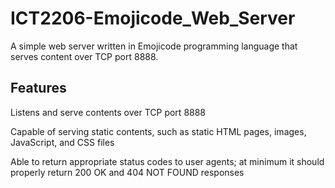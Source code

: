 # ICT2206-Emojicode_Web_Server
A simple web server written in Emojicode programming language that serves content over TCP port 8888.

## Features
Listens and serve contents over TCP port 8888

Capable of serving static contents, such as static HTML pages, images, JavaScript, and CSS files

Able to return appropriate status codes to user agents; at minimum it should properly return 200 OK and 404 NOT FOUND responses
